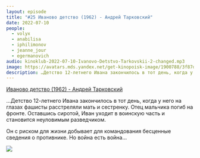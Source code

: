 ```yaml
---
layout: episode
title: "#25 Иваново детство (1962) - Андрей Тарковский"
date: 2022-07-10
people:
  - volyx
  - anabilisa
  - iphilimonov
  - jeanne_jour
  - egermanovich
audio: kinoklub-2022-07-10-Ivanovo-Detstvo-Tarkovskii-2-changed.mp3
image: https://avatars.mds.yandex.net/get-kinopoisk-image/1900788/3f87de51-3b89-4434-8f89-1e8bbb5d1b12/600x
description: …Детство 12-летнего Ивана закончилось в тот день, когда у него на глазах фашисты расстреляли мать и сестренку. Отец мальчика погиб на фронте. Оставшись сиротой, Иван уходит в воинскую часть и становится неуловимым разведчиком. Он с риском для жизни добывает для командования бесценные сведения о противнике. Но война есть война…
---
```


[Иваново детство (1962) - Андрей Тарковский](https://www.kinopoisk.ru/film/42667/)

…Детство 12-летнего Ивана закончилось в тот день, когда у него на глазах фашисты расстреляли мать и сестренку. Отец мальчика погиб на фронте. Оставшись сиротой, Иван уходит в воинскую часть и становится неуловимым разведчиком.

Он с риском для жизни добывает для командования бесценные сведения о противнике. Но война есть война…

![](https://avatars.mds.yandex.net/get-kinopoisk-image/1900788/3f87de51-3b89-4434-8f89-1e8bbb5d1b12/600x)
